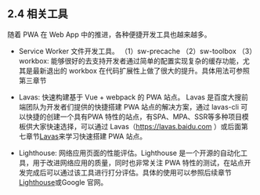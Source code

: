 ## 2.4 相关工具

随着 PWA 在 Web App 中的推进，各种便捷开发工具也越来越多。

- Service Worker 文件开发工具。
    （1）sw-precache
    （2）sw-toolbox
    （3）workbox: 能够很好的去支持开发者通过简单的配置实现复杂的缓存功能，尤其是最新退出的 workbox 在代码扩展性上做了很大的提升。具体用法可参照第三章节[]()

- Lavas: 快速构建基于 Vue + webpack 的 PWA 站点。
Lavas 是百度大搜前端团队为开发者们提供的快捷搭建 PWA 站点的解决方案，通过 lavas-cli 可以快捷的创建一个具有PWA 特性的站点，有SPA、MPA、SSR等多种项目模板供大家快速选择，可以通过 Lavas（https://lavas.baidu.com ）或后面第七章节[Lavas]()来学习快速搭建 PWA 站点。

- Lighthouse: 网络应用页面的性能评估。Lighthouse 是一个开源的自动化工具，用于改进网络应用的质量，同时也非常关注 PWA 特性的测试，在站点开发完成后可以通过该工具进行打分评估。具体的使用可以参照后续章节[Lighthouse]()或Google 官网。




